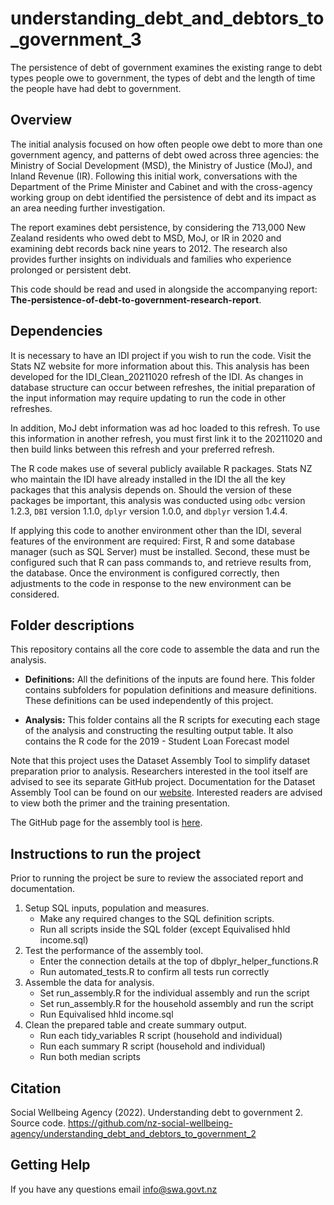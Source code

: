 # understanding_debt_and_debtors_to_government_3
The persistence of debt of government examines the existing range to debt types people owe to government, the types of debt and the length of time the people have had debt to government. 

## Overview
The initial analysis focused on how often people owe debt to more than one government agency, and patterns of debt owed across three agencies: the Ministry of Social Development (MSD), the Ministry of Justice (MoJ), and Inland Revenue (IR). Following this initial work, conversations with the Department of the Prime Minister and Cabinet and with the cross-agency working group on debt identified the persistence of debt and its impact as an area needing further investigation.

The report examines debt persistence, by considering the 713,000 New Zealand residents who owed debt to MSD, MoJ, or IR in 2020 and examining debt records back nine years to 2012. The research also provides further insights on individuals and families who experience prolonged or persistent debt. 

This code should be read and used in alongside the accompanying report: **The-persistence-of-debt-to-government-research-report**.

## Dependencies
It is necessary to have an IDI project if you wish to run the code.
Visit the Stats NZ website for more information about this. 
This analysis has been developed for the IDI_Clean_20211020 refresh of the IDI.
 As changes in database structure can occur between refreshes, the initial preparation
 of the input information may require updating to run the code in other refreshes.
 
 In addition, MoJ debt information was ad hoc loaded to this refresh. To use this information in
 another refresh, you must first link it to the 20211020 and then build links between this refresh
 and your preferred refresh.

The R code makes use of several publicly available R packages. Stats NZ who maintain the IDI have already installed in the IDI the all the key packages that this analysis depends on. Should the version of these packages be important, this analysis was conducted using `odbc` version 1.2.3, `DBI` version 1.1.0, `dplyr` version 1.0.0, and `dbplyr` version 1.4.4.

If applying this code to another environment other than the IDI, several features of the environment are required: 
  First, R and some database manager (such as SQL Server) must be installed. 
  Second, these must be configured such that R can pass commands to, and retrieve results from, the database. 
Once the environment is configured correctly, then adjustments to the code in response to the new environment can be considered.

## Folder descriptions
This repository contains all the core code to assemble the data and run the analysis.

* **Definitions:** All the definitions of the inputs are found here. This folder contains subfolders for population definitions and measure definitions. These definitions can be used independently of this project.

* **Analysis:** This folder contains all the R scripts for executing each stage of the analysis and constructing the resulting output table. It also contains the R code for the 2019 - Student Loan Forecast model

Note that this project uses the Dataset Assembly Tool to simplify dataset preparation prior to analysis. Researchers interested in the tool itself are advised to see its separate GitHub project. Documentation for the Dataset Assembly Tool can be found on our [website](https://swa.govt.nz/publications/guidance/). Interested readers are advised to view both the primer and the training presentation.

The GitHub page for the assembly tool is [here](https://github.com/nz-social-wellbeing-agency/dataset_assembly_tool).

## Instructions to run the project

Prior to running the project be sure to review the associated report and documentation.

1. Setup SQL inputs, population and measures.
	* Make any required changes to the SQL definition scripts.
	* Run all scripts inside the SQL folder (except Equivalised hhld income.sql)
2. Test the performance of the assembly tool.
	* Enter the connection details at the top of dbplyr_helper_functions.R
	* Run automated_tests.R to confirm all tests run correctly
3. Assemble the data for analysis.
	* Set run_assembly.R for the individual assembly and run the script
	* Set run_assembly.R for the household assembly and run the script
	* Run Equivalised hhld income.sql
4. Clean the prepared table and create summary output.
	* Run each tidy_variables R script (household and individual)
	* Run each summary R script (household and individual)
	* Run both median scripts

## Citation

Social Wellbeing Agency (2022). Understanding debt to government 2. Source code. https://github.com/nz-social-wellbeing-agency/understanding_debt_and_debtors_to_government_2

## Getting Help
If you have any questions email info@swa.govt.nz
